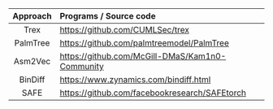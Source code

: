 | Approach | Programs / Source code                          |
| :-------:| :---------------------------------------------- |
| Trex     | https://github.com/CUMLSec/trex                 |
| PalmTree | https://github.com/palmtreemodel/PalmTree       |
| Asm2Vec  | https://github.com/McGill-DMaS/Kam1n0-Community |
| BinDiff  | https://www.zynamics.com/bindiff.html           |
| SAFE     | https://github.com/facebookresearch/SAFEtorch   |


